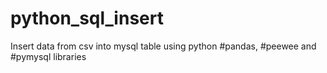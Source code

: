 # python_sql_insert
Insert data from csv into mysql table using python #pandas, #peewee and #pymysql libraries
